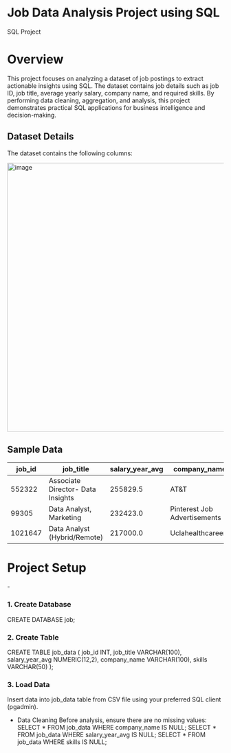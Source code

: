 # Job Data Analysis Project using SQL
SQL Project
# Overview
This project focuses on analyzing a dataset of job postings to extract actionable insights using SQL. The dataset contains job details such as job ID, job title, average yearly salary, company name, and required skills.
By performing data cleaning, aggregation, and analysis, this project demonstrates practical SQL applications for business intelligence and decision-making.

<H2> Dataset Details </H2>

The dataset contains the following columns:

<img width="738" height="626" alt="image" src="https://github.com/user-attachments/assets/231871ed-afa9-469b-b22d-1e91b0dbbbfc" />

<h2> Sample Data </h2>

| job\_id | job\_title                        | salary\_year\_avg | company\_name                | skills  |
| ------- | --------------------------------- | ----------------- | ---------------------------- | ------- |
| 552322  | Associate Director- Data Insights | 255829.5          | AT\&T                        | sql     |
| 99305   | Data Analyst, Marketing           | 232423.0          | Pinterest Job Advertisements | python  |
| 1021647 | Data Analyst (Hybrid/Remote)      | 217000.0          | Uclahealthcareers            | tableau |


<H1> Project Setup </H1> -
<h3> 1. Create Database </h3>
CREATE DATABASE job;
<h3>2. Create Table </h3>
CREATE TABLE job_data (
    job_id INT,
    job_title VARCHAR(100),
    salary_year_avg NUMERIC(12,2),
    company_name VARCHAR(100),
    skills VARCHAR(50)
);
<h3>3. Load Data </h3>
Insert data into job_data table from CSV file using your preferred SQL client (pgadmin).

* Data Cleaning
Before analysis, ensure there are no missing values:
SELECT * FROM job_data WHERE company_name IS NULL;
SELECT * FROM job_data WHERE salary_year_avg IS NULL;
SELECT * FROM job_data WHERE skills IS NULL;



